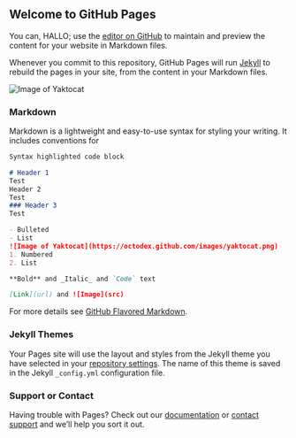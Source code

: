 ## Welcome to GitHub Pages

You can, HALLO; use the [editor on GitHub](https://github.com/radtemy/cuddly-waffle/edit/main/README.md) to maintain and preview the content for your website in Markdown files.

Whenever you commit to this repository, GitHub Pages will run [Jekyll](https://jekyllrb.com/) to rebuild the pages in your site, from the content in your Markdown files.

![Image of Yaktocat](https://octodex.github.com/images/yaktocat.png)

### Markdown

Markdown is a lightweight and easy-to-use syntax for styling your writing. It includes conventions for

```markdown
Syntax highlighted code block

# Header 1
Test
Header 2
Test
### Header 3
Test

- Bulleted
- List
![Image of Yaktocat](https://octodex.github.com/images/yaktocat.png)
1. Numbered
2. List

**Bold** and _Italic_ and `Code` text

[Link](url) and ![Image](src)
```

For more details see [GitHub Flavored Markdown](https://guides.github.com/features/mastering-markdown/).

### Jekyll Themes

Your Pages site will use the layout and styles from the Jekyll theme you have selected in your [repository settings](https://github.com/radtemy/cuddly-waffle/settings). The name of this theme is saved in the Jekyll `_config.yml` configuration file.

### Support or Contact

Having trouble with Pages? Check out our [documentation](https://docs.github.com/categories/github-pages-basics/) or [contact support](https://github.com/contact) and we’ll help you sort it out.
